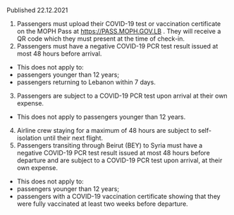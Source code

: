 Published 22.12.2021
1. Passengers must upload their COVID-19 test or vaccination certificate on the MOPH Pass at <a href="https://PASS.MOPH.GOV.LB">https://PASS.MOPH.GOV.LB</a> . They will receive a QR code which they must present at the time of check-in.
2. Passengers must have a negative COVID-19 PCR test result issued at most 48 hours before arrival.
- This does not apply to:
- passengers younger than 12 years;
- passengers returning to Lebanon within 7 days.
3. Passengers are subject to a COVID-19 PCR test upon arrival at their own expense.
- This does not apply to passengers younger than 12 years.
4. Airline crew staying for a maximum of 48 hours are subject to self-isolation until their next flight.
5. Passengers transiting through Beirut (BEY) to Syria must have a negative COVID-19 PCR test result issued at most 48 hours before departure and are subject to a COVID-19 PCR test upon arrival, at their own expense.
- This does not apply to:
- passengers younger than 12 years;
- passengers with a COVID-19 vaccination certificate showing that they were fully vaccinated at least two weeks before departure.